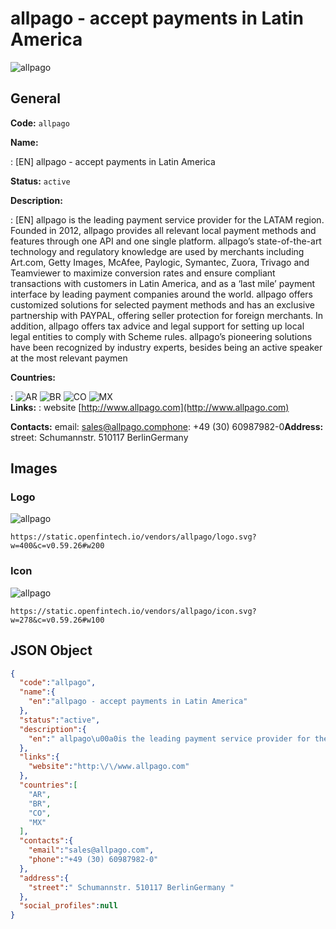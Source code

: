 
# allpago - accept payments in Latin America 
![allpago](https://static.openfintech.io/vendors/allpago/logo.svg?w=400&c=v0.59.26#w200)  

## General 
 
**Code:** `allpago` 
 
**Name:** 
 
:	[EN] allpago - accept payments in Latin America 
 
**Status:** `active` 
 
**Description:** 
 
: [EN]  allpago is the leading payment service provider for the LATAM region. Founded in 2012, allpago provides all relevant local payment methods and features through one API and one single platform. allpago’s state-of-the-art technology and regulatory knowledge are used by merchants including Art.com, Getty Images, McAfee, Paylogic, Symantec, Zuora, Trivago and Teamviewer to maximize conversion rates and ensure compliant transactions with customers in Latin America, and as a ‘last mile’ payment interface by leading payment companies around the world. allpago offers customized solutions for selected payment methods and has an exclusive partnership with PAYPAL, offering seller protection for foreign merchants. In addition, allpago offers tax advice and legal support for setting up local legal entities to comply with Scheme rules. allpago’s pioneering solutions have been recognized by industry experts, besides being an active speaker at the most relevant paymen  
 
 
**Countries:** 
 
:	![AR](https://cdnjs.cloudflare.com/ajax/libs/flag-icon-css/3.3.0/flags/4x3/ar.svg#w24) 	![BR](https://cdnjs.cloudflare.com/ajax/libs/flag-icon-css/3.3.0/flags/4x3/br.svg#w24) 	![CO](https://cdnjs.cloudflare.com/ajax/libs/flag-icon-css/3.3.0/flags/4x3/co.svg#w24) 	![MX](https://cdnjs.cloudflare.com/ajax/libs/flag-icon-css/3.3.0/flags/4x3/mx.svg#w24)  
**Links:** 
: website [http://www.allpago.com](http://www.allpago.com) 
 
**Contacts:** 
email: sales@allpago.comphone: +49 (30) 60987982-0**Address:** 
street:  Schumannstr. 510117 BerlinGermany  

## Images 

### Logo 
 
![allpago](https://static.openfintech.io/vendors/allpago/logo.svg?w=400&c=v0.59.26#w200)  

```
https://static.openfintech.io/vendors/allpago/logo.svg?w=400&c=v0.59.26#w200
```  

### Icon 
 
![allpago](https://static.openfintech.io/vendors/allpago/icon.svg?w=278&c=v0.59.26#w100)  

```
https://static.openfintech.io/vendors/allpago/icon.svg?w=278&c=v0.59.26#w100
```  

## JSON Object 

```json
{
  "code":"allpago",
  "name":{
    "en":"allpago - accept payments in Latin America"
  },
  "status":"active",
  "description":{
    "en":" allpago\u00a0is the leading payment service provider for the LATAM region. Founded in 2012, allpago provides all relevant local payment methods and features through one API and one single platform.\u00a0allpago\u2019s\u00a0state-of-the-art technology and regulatory knowledge are used by merchants including Art.com, Getty Images, McAfee, Paylogic, Symantec, Zuora, Trivago and Teamviewer to maximize conversion rates and ensure compliant transactions with customers in Latin America, and as a \u2018last mile\u2019 payment interface by leading payment companies around the world. allpago offers customized solutions for selected payment methods and has an exclusive partnership with PAYPAL, offering seller protection for foreign merchants. In addition, allpago offers tax advice and legal support for setting up local legal entities to comply with Scheme rules. allpago\u2019s pioneering solutions have been recognized by industry experts, besides being an active speaker at the most relevant paymen "
  },
  "links":{
    "website":"http:\/\/www.allpago.com"
  },
  "countries":[
    "AR",
    "BR",
    "CO",
    "MX"
  ],
  "contacts":{
    "email":"sales@allpago.com",
    "phone":"+49 (30) 60987982-0"
  },
  "address":{
    "street":" Schumannstr. 510117 BerlinGermany "
  },
  "social_profiles":null
}
```  
